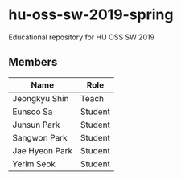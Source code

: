 # hu-oss-sw-2019-spring
Educational repository for HU OSS SW 2019

## Members

| Name | Role |
|------|------|
|Jeongkyu Shin | Teach |
|Eunsoo Sa | Student |
|Junsun Park | Student |
|Sangwon Park | Student | 
|Jae Hyeon Park| Student |
|Yerim Seok    | Student |
